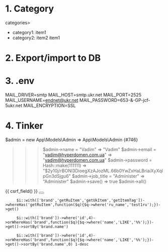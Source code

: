 # 1. Category
categories>
  - category1: item1
  - category2: item2
               item1

# 2. Export/import to DB

# 3. .env
MAIL_DRIVER=smtp
MAIL_HOST=smtp.ukr.net
MAIL_PORT=2525
MAIL_USERNAME=endnet@ukr.net
MAIL_PASSWORD=653-&-GP-jcf-5ukr.net
MAIL_ENCRYPTION=SSL

# 4. Tinker
$admin = new App\Models\Admin
=> App\Models\Admin {#746}
>>> $admin->name = "Vadim"
=> "Vadim"
>>> $admin->email = "vadim@hyperdomen.com.ua"
=> "vadim@hyperdomen.com.ua"
$admin->password = Hash::make(111111)
=> "$2y$10$j/rBONl3DioegXzAJozML.66b0YwZxHaLBriaiXyXqlpGn3dSjgu6"
>>> $admin->job_title = "Administer"
=> "Administer"
>>> $admin->save()
=> true
>>> $admin->all()
<form method="post" action="{{ route('subcategory.destroy',$subcat->id) }}"
                                  class="form-inline justify-content-end">
                                {{ csrf_field() }}
                                <input name="_method" type="hidden" value="DELETE">
                                <button class="btn btn-secondary" type="submit" onclick="return confirm('Ви впевнені?')">
                                    <i class="fas fa-trash-alt"></i>
                                </button>
                                <a href="{{route('subcategory.edit',$subcat->id)}}"
                                   class="btn btn-warning change-category ml-1">
                                    <i class="fas fa-pencil-alt"></i></a>
                            </form>
                            
                            
         $i::with(['brand','getRuItem','getUkItem','getItemTag'])->whereHas('getRuItem',function($q){$q->where('ru_name','test1ru');})->get()
         
         $i::with(['brand'])->where('id',4)->orWhereHas('brand',function($q){$q->where('name','LIKE','%%');})->get()->sortBy('brand.name')
         
         $i::with(['brand'])->where('id',4)->orWhereHas('brand',function($q){$q->where('name','LIKE','%%');})->get()->sortBy('brand.name',0) 1-desc
                    
